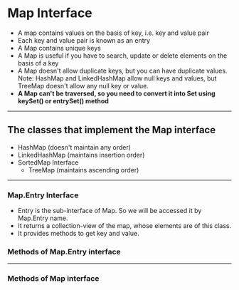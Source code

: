 # Map Interface 
- A map contains values on the basis of key, i.e. key and value pair 
- Each key and value pair is known as an entry 
- A Map contains unique keys
- A Map is useful if you have to search, update or delete elements on the basis of a key
- A Map doesn't allow duplicate keys, but you can have duplicate values. Note: HashMap and LinkedHashMap allow null keys and values, but TreeMap doesn't allow any null key or value.
- **A Map can't be traversed, so you need to convert it into Set using keySet() or entrySet() method**
  


---

## The classes that implement the Map interface

- HashMap                 (doesn't maintain any order)
- LinkedHashMap           (maintains insertion order)
- SortedMap Interface     
    - TreeMap             (maintains ascending order)
    
----
 
 
 ### Map.Entry Interface
 - Entry is the sub-interface of Map. So we will be accessed it by Map.Entry name. 
 - It returns a collection-view of the map, whose elements are of this class. 
 - It provides methods to get key and value.
 
 ### Methods of Map.Entry interface
 
----
  
 ### Methods of Map interface